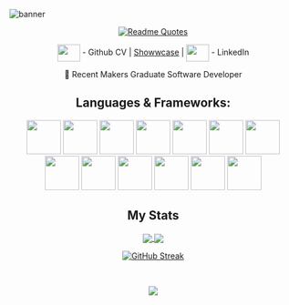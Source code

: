 ![banner](https://user-images.githubusercontent.com/54293068/216401234-20a73123-d526-4787-afd6-1ece7ff09fd6.png)

<div align= "center">

[![Readme Quotes](https://quotes-github-readme.vercel.app/api?type=horizontal&theme=nord)](https://github.com/piyushsuthar/github-readme-quotes)

<a href="https://github.com/imisiaina/CV/blob/master/README.md" target="blank"><img align="center" src="https://cdn.jsdelivr.net/gh/devicons/devicon/icons/github/github-original.svg" alt="" height="30" width="40" /></a> - Github CV | [Showwcase](https://www.showwcase.com/imisiaina) | <a href="https://www.linkedin.com/in/imisi-aina-874a9b18a/" target="blank"><img align="center" src="https://cdn.jsdelivr.net/npm/simple-icons@3.0.1/icons/linkedin.svg" alt="" height="30" width="40" /></a> - LinkedIn



🌱 Recent Makers Graduate Software Developer

## Languages & Frameworks: 

<img height="60px" width="60px" src="https://cdn.jsdelivr.net/gh/devicons/devicon/icons/ruby/ruby-original-wordmark.svg" /> 
<img height="60px" width="60px" src="https://cdn.jsdelivr.net/gh/devicons/devicon/icons/rspec/rspec-original-wordmark.svg" />         
<img height="60px" width="60px" src="https://cdn.jsdelivr.net/gh/devicons/devicon/icons/javascript/javascript-original.svg" /> 
<img height="60px" width="60px" src="https://cdn.jsdelivr.net/gh/devicons/devicon/icons/html5/html5-original-wordmark.svg" /> 
<img height="60px" width="60px" src="https://cdn.jsdelivr.net/gh/devicons/devicon/icons/css3/css3-original-wordmark.svg" />
<img height="60px" width="60px" src="https://cdn.jsdelivr.net/gh/devicons/devicon/icons/postgresql/postgresql-original-wordmark.svg" />
<img height="60px" width="60px" src="https://cdn.jsdelivr.net/gh/devicons/devicon/icons/mongodb/mongodb-original-wordmark.svg" /> 
<img height="60px" width="60px" src="https://cdn.jsdelivr.net/gh/devicons/devicon/icons/npm/npm-original-wordmark.svg" />
<img height="60px" width="60px" src="https://cdn.jsdelivr.net/gh/devicons/devicon/icons/react/react-original-wordmark.svg" />
<img height="60px" width="60px" src="https://cdn.jsdelivr.net/gh/devicons/devicon/icons/jest/jest-plain.svg" />
<img height="60px" width="60px" src="https://cdn.jsdelivr.net/gh/devicons/devicon/icons/nodejs/nodejs-original-wordmark.svg" />
<img height="60px" width="60px" src="https://cdn.jsdelivr.net/gh/devicons/devicon/icons/heroku/heroku-original-wordmark.svg" />
<img height="60px" width="60px" src="https://cdn.jsdelivr.net/gh/devicons/devicon/icons/git/git-original-wordmark.svg" />
          
          
          
          
          

## My Stats
  
<a href="https://github.com/imisiaina/github-readme-stats">
  <img align="center" src="https://github-readme-stats.vercel.app/api?username=imisiaina&show_icons=true&theme=gruvbox&include_all_commits=true&hide=issues,stars"/>
</a>
<a href="https://github.com/imisiaina/github-readme-stats">
  <img align="center" src="https://github-readme-stats.vercel.app/api/top-langs/?username=imisiaina&langs_count=4&theme=gruvbox&layout=compact"/>
</a> 
  
[![GitHub Streak](http://github-readme-streak-stats.herokuapp.com?user=imisiaina&theme=highcontrast&date_format=j%20M%5B%20Y%5D&mode=weekly)](https://git.io/streak-stats)
  
  <br>
  
![](https://komarev.com/ghpvc/?username=imisiaina&color=red)
  

</div>
<!--
**imisiaina/imisiaina** is a ✨ _special_ ✨ repository because its `README.md` (this file) appears on your GitHub profile.

Here are some ideas to get you started:

- 🔭 I’m currently working on ...
-  I’m currently learning ...
- 👯 I’m looking to collaborate on ...
- 🤔 I’m looking for help with ...
- 💬 Ask me about ...
- 📫 How to reach me: ...
- 😄 Pronouns: ...
- ⚡ Fun fact: ...
-->
